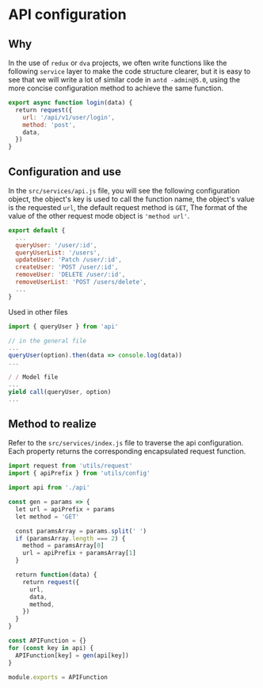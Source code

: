 # API configuration

## Why

In the use of `redux` or `dva` projects, we often write functions like the following `service` layer to make the code structure clearer, but it is easy to see that we will write a lot of similar code in `antd -admin@5.0`, using the more concise configuration method to achieve the same function.

```javascript
export async function login(data) {
  return request({
    url: '/api/v1/user/login',
    method: 'post',
    data,
  })
}
```

## Configuration and use

In the `src/services/api.js` file, you will see the following configuration object, the object's key is used to call the function name, the object's value is the requested `url`, the default request method is `GET`, The format of the value of the other request mode object is `'method url'`.

```javascript
export default {
  ...
  queryUser: '/user/:id',
  queryUserList: '/users',
  updateUser: 'Patch /user/:id',
  createUser: 'POST /user/:id',
  removeUser: 'DELETE /user/:id',
  removeUserList: 'POST /users/delete',
  ...
}
```

Used in other files

```javascript
import { queryUser } from 'api'

// in the general file
...
queryUser(option).then(data => console.log(data))
...

/ / Model file
...
yield call(queryUser, option)
...
```

## Method to realize

Refer to the `src/services/index.js` file to traverse the api configuration. Each property returns the corresponding encapsulated request function.

```javascript
import request from 'utils/request'
import { apiPrefix } from 'utils/config'

import api from './api'

const gen = params => {
  let url = apiPrefix + params
  let method = 'GET'

  const paramsArray = params.split(' ')
  if (paramsArray.length === 2) {
    method = paramsArray[0]
    url = apiPrefix + paramsArray[1]
  }

  return function(data) {
    return request({
      url,
      data,
      method,
    })
  }
}

const APIFunction = {}
for (const key in api) {
  APIFunction[key] = gen(api[key])
}

module.exports = APIFunction

```